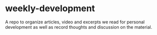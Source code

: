 # weekly-development
 A repo to organize articles, video and excerpts we read for personal development as well as record thoughts and discussion on the material.
